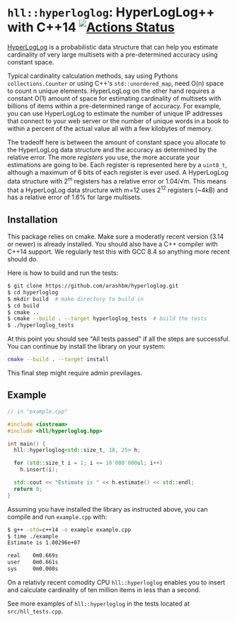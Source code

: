 # `hll::hyperloglog`: HyperLogLog++ with C++14 [![Actions Status](https://github.com/arashbm/hyperloglog/workflows/Tests/badge.svg)](https://github.com/arashbm/hyperloglog/actions)

[HyperLogLog][hll] is a probabilistic data structure that can help you estimate
cardinality of very large multisets with a pre-determined accuracy using
constant space.

Typical cardinality calculation methods, say using Pythons `collections.Counter`
or using C++'s `std::unordered_map`, need O(n) space to count n unique elements.
HyperLogLog on the other hand requires a constant O(1) amount of space for
estimating cardinality of multisets with billions of items within a
pre-determined range of accuracy. For example, you can use HyperLogLog to
estimate the number of unique IP addresses that connect to your web server or
the number of unique words in a book to within a percent of the actual value
all with a few kilobytes of memory.

The tradeoff here is between the amount of constant space you allocate to the
HyperLogLog data structure and the accuracy as determined by the relative error.
The more *registers* you use, the more accurate your estimations are going to
be. Each register is represented here by a `uint8_t`, although a maximum of 6
bits of each register is ever used. A HyperLogLog data structure with
2<sup>m</sup> registers has a relative error or 1.04/√m. This means that a
HyperLogLog data structure with m=12 uses 2<sup>12</sup> registers (~4kB) and
has a relative error of 1.6% for large multisets.

[hll]: https://en.wikipedia.org/wiki/HyperLogLog

## Installation
This package relies on cmake. Make sure a moderatly recent version (3.14 or
newer) is already installed. You should also have a C++ compiler with C++14
support. We regularly test this with GCC 8.4 so anything more recent should do.


Here is how to build and run the tests:
```bash
$ git clone https://github.com/arashbm/hyperloglog.git
$ cd hyperloglog
$ mkdir build  # make directory to build in
$ cd build
$ cmake ..
$ cmake --build . --target hyperloglog_tests  # build the tests
$ ./hyperloglog_tests
```


At this point you should see "All tests passed" if all the steps are successful.
You can continue by install the library on your system:
```bash
cmake --build . --target install
```
This final step might require admin previlages.

## Example
```cpp
// in "example.cpp"

#include <iostream>
#include <hll/hyperloglog.hpp>

int main() {
  hll::hyperloglog<std::size_t, 18, 25> h;

  for (std::size_t i = 1; i <= 10'000'000ul; i++)
    h.insert(i);

  std::cout << "Estimate is " << h.estimate() << std::endl;
  return 0;
}
```

Assuming you have installed the library as instructed above, you can compile
and run `example.cpp` with:

```bash
$ g++ -std=c++14 -o example example.cpp
$ time ./example
Estimate is 1.00296e+07

real    0m0.669s
user    0m0.661s
sys     0m0.000s
```

On a relativly recent comodity CPU `hll::hyperloglog` enables you to insert and
calculate cardinality of ten million items in less than a second.

See more examples of `hll::hyperloglog` in the tests located at
`src/hll_tests.cpp`.
